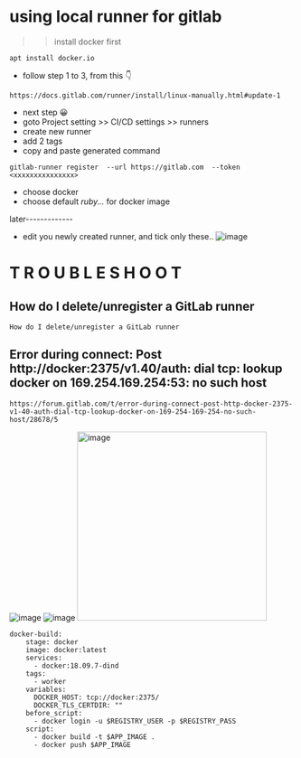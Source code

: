 # using local runner for gitlab
>> install docker first 
```
apt install docker.io
```
* follow step 1 to 3, from this 👇
```
https://docs.gitlab.com/runner/install/linux-manually.html#update-1
```
* next step 😀
* goto Project setting >> CI/CD settings >> runners 
* create new runner 
* add 2 tags
* copy and paste generated command 
```
gitlab-runner register  --url https://gitlab.com  --token <xxxxxxxxxxxxxxx>
```
* choose docker 
* choose default *ruby...* for docker image

later-------------
* edit you newly created runner, and tick only these..
![image](https://github.com/caelumpirata/gitlab-springboot/assets/85424262/4d30e8f8-e734-488a-848a-86fc28d65223)


# T R O U B L E S H O O T

## How do I delete/unregister a GitLab runner
```
How do I delete/unregister a GitLab runner
```
## Error during connect: Post http://docker:2375/v1.40/auth: dial tcp: lookup docker on 169.254.169.254:53: no such host
```
https://forum.gitlab.com/t/error-during-connect-post-http-docker-2375-v1-40-auth-dial-tcp-lookup-docker-on-169-254-169-254-no-such-host/28678/5
```
![image](https://github.com/caelumpirata/gitlab-springboot/assets/85424262/c2440bc9-e5b1-4bf9-95f7-9e35ce8ff683)
![image](https://github.com/caelumpirata/gitlab-springboot/assets/85424262/553e5291-f209-4d72-9d88-e11ec4a9dbcc)
<img width="335" alt="image" src="https://github.com/caelumpirata/gitlab-springboot/assets/85424262/83c92c6f-15f1-4424-875d-fdc4ac53829a">
```
docker-build:
    stage: docker
    image: docker:latest
    services:
      - docker:18.09.7-dind
    tags:
      - worker
    variables:
      DOCKER_HOST: tcp://docker:2375/
      DOCKER_TLS_CERTDIR: ""
    before_script:  
      - docker login -u $REGISTRY_USER -p $REGISTRY_PASS
    script:
      - docker build -t $APP_IMAGE .
      - docker push $APP_IMAGE

```
